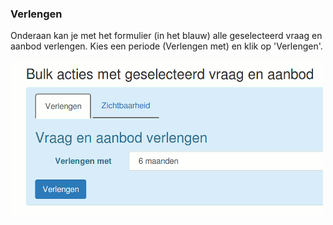 ### Verlengen

Onderaan kan je met het formulier (in het blauw) alle geselecteerd vraag en aanbod verlengen. Kies een periode (Verlengen met) en klik op 'Verlengen'.

<img src="img/my_messages_prolong.png" width="500">
